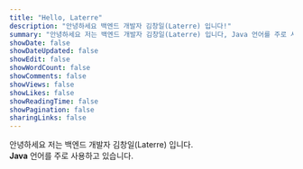 ```yaml
---
title: "Hello, Laterre"
description: "안녕하세요 백엔드 개발자 김창일(Laterre) 입니다!"
summary: "안녕하세요 저는 백엔드 개발자 김창일(Laterre) 입니다, Java 언어를 주로 사용하고 있습니다."
showDate: false
showDateUpdated: false
showEdit: false
showWordCount: false
showComments: false
showViews: false
showLikes: false
showReadingTime: false
showPagination: false
sharingLinks: false
---  
```


안녕하세요 저는 백엔드 개발자 김창일(Laterre) 입니다.  
**Java** 언어를 주로 사용하고 있습니다.